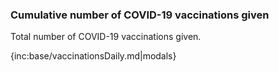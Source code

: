 ### Cumulative number of COVID-19 vaccinations given

Total number of COVID-19 vaccinations given.

{inc:base/vaccinationsDaily.md|modals}